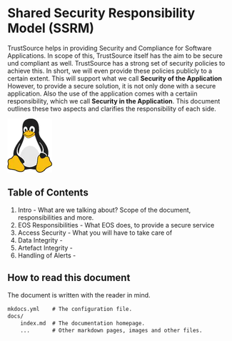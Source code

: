 # Shared Security Responsibility Model (SSRM)

TrustSource helps in providing Security and Compliance for Software Applications. In scope of this, TrustSource itself has the aim to be secure und compliant as well. TrustSource has a strong set of security policies to achieve this. In short, we will even provide these policies publicly to a certain extent. This will support what we call **Security of the Application**
However, to provide a secure solution, it is not only done with a secure application. Also the use of the application comes with a certaiin responsibility, which we call **Security in the Application**.
This document outlines these two aspects and clarifies the responsibility of each side.

  ![Tux, the Linux mascot](/assets/tux.png)

## Table of Contents

1. Intro - What are we talking about? Scope of the document, responsibilities and more.  
2. EOS Responsibilities - What EOS does, to provide a secure service  
3. Access Security - What you will have to take care of
4. Data Integrity - 
5. Artefact Integrity -   
6. Handling of Alerts -  

## How to read this document

The document is written with the reader in mind. 

    mkdocs.yml    # The configuration file.
    docs/
        index.md  # The documentation homepage.
        ...       # Other markdown pages, images and other files.
